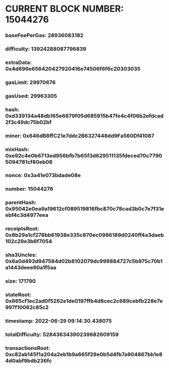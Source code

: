 # CURRENT BLOCK NUMBER: 15044276

### baseFeePerGas: 28936083182
### difficulty: 13924288087796839
### extraData: 0x4d696e656420427920416e74506f6f6c20303035
### gasLimit: 29970676
### gasUsed: 29963305
### hash: 0xd339134a48db165e6679f05d685915b47fe4c4f06b2efdcad2f3c49dc75b02bf
### miner: 0x646dB8ffC21e7ddc2B6327448dd9Fa560Df41087
### mixHash: 0xe92c4e0b6713ed956bfb7b65f3d629511135fdeced70c77905094781cf80eb08
### nonce: 0x3a41e073bdade08e
### number: 15044276
### parentHash: 0x95042e0ea9a19612cf089519816fbc870c78cad3b0c7e7f31eebf4c3d4977eea
### receiptsRoot: 0x8b29a1cf278bb61938e335c870ec0986189d0240ff4a3daeb102c29e3b6f7054
### sha3Uncles: 0x6a0d493d947584d02b8102079dc999884727c5b975c70b1a1443deee60a1f5aa
### size: 171790
### stateRoot: 0x665cf1ec2ad0f5262e1de0197ffb4d8cec2c689cebfb228e7e997f10062c85c2
### timestamp: 2022-06-29 09:14:30.438075
### totalDifficulty: 52843634390239682609159
### transactionsRoot: 0xc82ab145f1a204a2eb1b9a665f29e0b5d4fb7a904867bb1e84d0abf9bdb236fc
